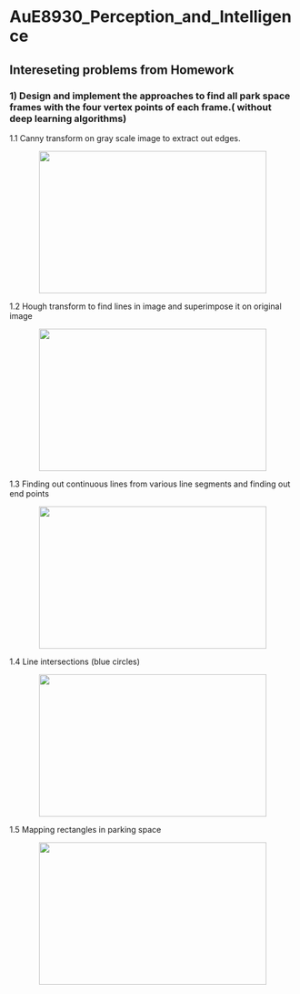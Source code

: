 # AuE8930_Perception_and_Intelligence

## Intereseting problems from Homework

### 1) Design and implement the approaches to find all park space frames with the four vertex points of each frame.( without deep learning algorithms) 

1.1 Canny transform on gray scale image to extract out edges.
<p align="center">
  <img width="400" height="250" src="https://github.com/vipulkumbhar/AuE893_Perception_and_Intelligence/blob/master/HW02/Result_images/Screen%20Shot%202020-12-04%20at%203.32.00%20PM.png">
</p>

1.2 Hough transform to find lines in image and superimpose it on original image
<p align="center">
  <img width="400" height="250" src="https://github.com/vipulkumbhar/AuE893_Perception_and_Intelligence/blob/master/HW02/Result_images/Screen%20Shot%202020-12-04%20at%203.32.12%20PM.png">
</p>

1.3 Finding out continuous lines from various line segments and finding out end points
<p align="center">
  <img width="400" height="250" src="https://github.com/vipulkumbhar/AuE893_Perception_and_Intelligence/blob/master/HW02/Result_images/Screen%20Shot%202020-12-04%20at%203.32.21%20PM.png">
</p>

1.4 Line intersections (blue circles)
<p align="center">
  <img width="400" height="250" src="https://github.com/vipulkumbhar/AuE893_Perception_and_Intelligence/blob/master/HW02/Result_images/Screen%20Shot%202020-12-04%20at%203.32.27%20PM.png">
</p>

1.5 Mapping rectangles in parking space
<p align="center">
  <img width="400" height="250" src="https://github.com/vipulkumbhar/AuE893_Perception_and_Intelligence/blob/master/HW02/Result_images/Screen%20Shot%202020-12-04%20at%203.32.37%20PM.png">
</p>
